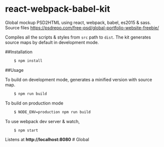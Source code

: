 # react-webpack-babel-kit

Global mockup PSD2HTML using react, webpack, babel, es2015 & sass. Source files https://psdrepo.com/free-psd/global-portfolio-website-freebie/

Compiles all the scripts & styles from `src` path to `dist`. The kit generates source maps by default in development mode.

##Installation 

```bash
    $ npm install 
```

##Usage

To build on development mode, generates a minified version with source map.

```bash
    $ npm run build
```

To build on production mode

```bash
    $ NODE_ENV=production npm run build
```

To use webpack dev server & watch,

```bash
    $ npm start
```

Listens at **http://localhost:8080** # Global
